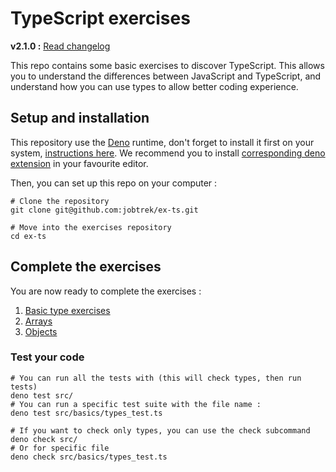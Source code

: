 # TypeScript exercises

**v2.1.0 :** [Read changelog](./CHANGELOG.md) <!-- x-release-please-version -->

This repo contains some basic exercises to discover TypeScript.
This allows you to understand the differences between JavaScript and TypeScript,
and understand how you can use types to allow better coding experience.

## Setup and installation

This repository use the [Deno](https://deno.com/) runtime, don't forget to install it first on your
system, [instructions here](https://docs.deno.com/runtime/getting_started/installation/).
We recommend you to
install [corresponding deno extension](https://docs.deno.com/runtime/getting_started/setup_your_environment/) in your
favourite editor.

Then, you can set up this repo on your computer :

```shell
# Clone the repository
git clone git@github.com:jobtrek/ex-ts.git

# Move into the exercises repository
cd ex-ts
```

## Complete the exercises

You are now ready to complete the exercises :

1. [Basic type exercises](src/basics/types.ts)
2. [Arrays](src/arrays/arrays.ts)
3. [Objects](src/objects/objects.ts)

### Test your code

```shell
# You can run all the tests with (this will check types, then run tests)
deno test src/
# You can run a specific test suite with the file name :
deno test src/basics/types_test.ts

# If you want to check only types, you can use the check subcommand
deno check src/
# Or for specific file
deno check src/basics/types_test.ts
```
